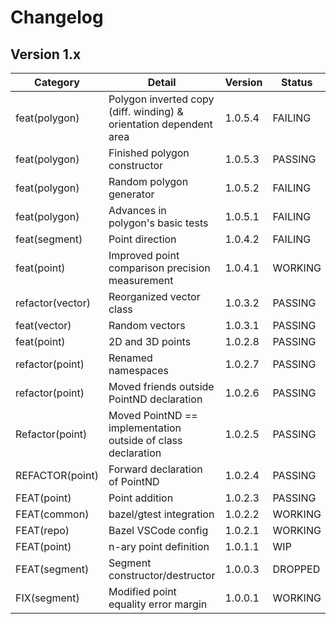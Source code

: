 # Changelog

## Version 1.x

| Category         | Detail                                                             | Version | Status  |
| ---------------- | ------------------------------------------------------------------ | ------- | ------- |
| feat(polygon)    | Polygon inverted copy (diff. winding) & orientation dependent area | 1.0.5.4 | FAILING |
| feat(polygon)    | Finished polygon constructor                                       | 1.0.5.3 | PASSING |
| feat(polygon)    | Random polygon generator                                           | 1.0.5.2 | FAILING |
| feat(polygon)    | Advances in polygon's basic tests                                  | 1.0.5.1 | FAILING |
| feat(segment)    | Point direction                                                    | 1.0.4.2 | FAILING |
| feat(point)      | Improved point comparison precision measurement                    | 1.0.4.1 | WORKING |
| refactor(vector) | Reorganized vector class                                           | 1.0.3.2 | PASSING |
| feat(vector)     | Random vectors                                                     | 1.0.3.1 | PASSING |
| feat(point)      | 2D and 3D points                                                   | 1.0.2.8 | PASSING |
| refactor(point)  | Renamed namespaces                                                 | 1.0.2.7 | PASSING |
| refactor(point)  | Moved friends outside PointND declaration                          | 1.0.2.6 | PASSING |
| Refactor(point)  | Moved PointND == implementation outside of class declaration       | 1.0.2.5 | PASSING |
| REFACTOR(point)  | Forward declaration of PointND                                     | 1.0.2.4 | PASSING |
| FEAT(point)      | Point addition                                                     | 1.0.2.3 | PASSING |
| FEAT(common)     | bazel/gtest integration                                            | 1.0.2.2 | WORKING |
| FEAT(repo)       | Bazel VSCode config                                                | 1.0.2.1 | WORKING |
| FEAT(point)      | n-ary point definition                                             | 1.0.1.1 | WIP     |
| FEAT(segment)    | Segment constructor/destructor                                     | 1.0.0.3 | DROPPED |
| FIX(segment)     | Modified point equality error margin                               | 1.0.0.1 | WORKING |